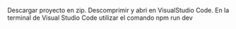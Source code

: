 Descargar proyecto en zip. 
Descomprimir y abri en VisualStudio Code.
En la terminal de Visual Studio Code utilizar el comando 
npm run dev
